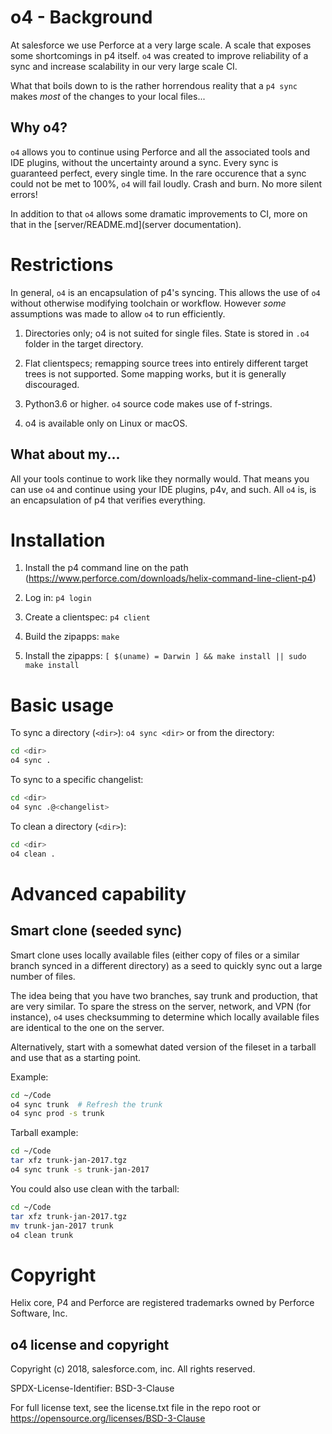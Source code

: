 # o4 - Background

At salesforce we use Perforce at a very large scale. A scale that
exposes some shortcomings in p4 itself. `o4` was created to improve
reliability of a sync and increase scalability in our very large scale
CI.

What that boils down to is the rather horrendous reality that a `p4
sync` makes *most* of the changes to your local files...

## Why o4?

`o4` allows you to continue using Perforce and all the associated
tools and IDE plugins, without the uncertainty around a sync. Every
sync is guaranteed perfect, every single time. In the rare occurence
that a sync could not be met to 100%, `o4` will fail loudly. Crash and
burn. No more silent errors!

In addition to that `o4` allows some dramatic improvements to CI, more
on that in the [server/README.md](server documentation).

# Restrictions

In general, `o4` is an encapsulation of p4's syncing. This allows the use of
`o4` without otherwise modifying toolchain or workflow. However *some*
assumptions was made to allow `o4` to run efficiently.

1. Directories only; o4 is not suited for single files. State is
stored in `.o4` folder in the target directory.

2. Flat clientspecs; remapping source trees into entirely different
target trees is not supported. Some mapping works, but it is generally
discouraged.

3. Python3.6 or higher. `o4` source code makes use of f-strings.

4. o4 is available only on Linux or macOS.

## What about my...

All your tools continue to work like they normally would. That means
you can use `o4` and continue using your IDE plugins, p4v, and
such. All `o4` is, is an encapsulation of p4 that verifies everything.

# Installation

1. Install the p4 command line on the path
(https://www.perforce.com/downloads/helix-command-line-client-p4)

2. Log in: `p4 login`

3. Create a clientspec: `p4 client`

4. Build the zipapps: `make`

5. Install the zipapps: `[ $(uname) = Darwin ] && make install || sudo make install`

# Basic usage

To sync a directory (`<dir>`): `o4 sync <dir>` or from the directory:

```sh
cd <dir>
o4 sync .
```

To sync to a specific changelist:

```sh
cd <dir>
o4 sync .@<changelist>
```

To clean a directory (`<dir>`):

```sh
cd <dir>
o4 clean .
```

# Advanced capability


## Smart clone (seeded sync)

Smart clone uses locally available files (either copy of files or a
similar branch synced in a different directory) as a seed to quickly
sync out a large number of files.

The idea being that you have two branches, say trunk and production,
that are very similar. To spare the stress on the server, network, and
VPN (for instance), `o4` uses checksumming to determine which locally
available files are identical to the one on the server.

Alternatively, start with a somewhat dated version of the fileset in a
tarball and use that as a starting point.

Example:

```sh
cd ~/Code
o4 sync trunk  # Refresh the trunk
o4 sync prod -s trunk
```

Tarball example:

```sh
cd ~/Code
tar xfz trunk-jan-2017.tgz
o4 sync trunk -s trunk-jan-2017
```

You could also use clean with the tarball:

```sh
cd ~/Code
tar xfz trunk-jan-2017.tgz
mv trunk-jan-2017 trunk
o4 clean trunk
```

# Copyright

Helix core, P4 and Perforce are registered trademarks owned by
Perforce Software, Inc.

## o4 license and copyright

Copyright (c) 2018, salesforce.com, inc. All rights reserved.

SPDX-License-Identifier: BSD-3-Clause

For full license text, see the license.txt file in the repo root or https://opensource.org/licenses/BSD-3-Clause
